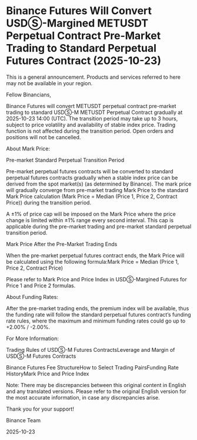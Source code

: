 # Binance Futures Will Convert USDⓈ-Margined METUSDT Perpetual Contract Pre-Market Trading to Standard Perpetual Futures Contract (2025-10-23)

This is a general announcement. Products and services referred to here may not be available in your region.

Fellow Binancians,

Binance Futures will convert METUSDT perpetual contract pre-market trading to standard USDⓈ-M METUSDT Perpetual Contract gradually at 2025-10-23 14:00 (UTC). The transition period may take up to 3 hours, subject to price volatility and availability of stable index price. Trading function is not affected during the transition period. Open orders and positions will not be cancelled. 

About Mark Price:

Pre-market Standard Perpetual Transition Period

Pre-market perpetual futures contracts will be converted to standard perpetual futures contracts gradually when a stable index price can be derived from the spot market(s) (as determined by Binance). The mark price will gradually converge from pre-market trading Mark Price to the standard Mark Price calculation (Mark Price = Median (Price 1, Price 2, Contract Price)) during the transition period. 

A ±1% of price cap will be imposed on the Mark Price where the price change is limited within ±1% range every second interval. This cap is applicable during the pre-market trading and pre-market standard perpetual transition period. 

Mark Price After the Pre-Market Trading Ends

When the pre-market perpetual futures contract ends, the Mark Price will be calculated using the following formula:Mark Price = Median (Price 1, Price 2, Contract Price)

Please refer to Mark Price and Price Index in USDⓈ-Margined Futures for Price 1 and Price 2 formulas. 

About Funding Rates:

After the pre-market trading ends, the premium index will be available, thus the funding rate will follow the standard perpetual futures contract’s funding rate rules, where the maximum and minimum funding rates could go up to +2.00% / -2.00%. 

For More Information:

Trading Rules of USDⓈ-M Futures ContractsLeverage and Margin of USDⓈ-M Futures Contracts

Binance Futures Fee StructureHow to Select Trading PairsFunding Rate HistoryMark Price and Price Index

Note: There may be discrepancies between this original content in English and any translated versions. Please refer to the original English version for the most accurate information, in case any discrepancies arise.

Thank you for your support!

Binance Team

2025-10-23